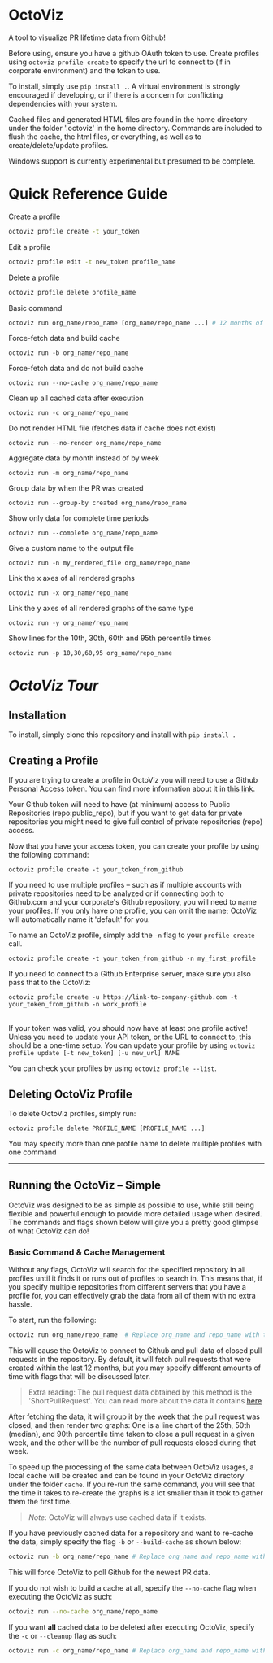 # OctoViz

A tool to visualize PR lifetime data from Github!

Before using, ensure you have a github OAuth token to use. Create profiles using `octoviz profile create` to specify the url to connect to (if in corporate environment) and the token to use.

To install, simply use `pip install .`. A virtual environment is strongly encouraged if developing, or if there is a concern for conflicting dependencies with your system.

Cached files and generated HTML files are found in the home directory under the folder '.octoviz' in the home directory. Commands are included to flush the cache, the html files, or everything, as well as to create/delete/update profiles.

Windows support is currently experimental but presumed to be complete.

# Quick Reference Guide

Create a profile
```bash
octoviz profile create -t your_token
```

Edit a profile
```bash
octoviz profile edit -t new_token profile_name
```

Delete a profile
```bash
octoviz profile delete profile_name
```

Basic command
```bash
octoviz run org_name/repo_name [org_name/repo_name ...] # 12 months of data, aggregated by week PR was closed in
```

Force-fetch data and build cache
```
octoviz run -b org_name/repo_name
```

Force-fetch data and do not build cache
```
octoviz run --no-cache org_name/repo_name
```

Clean up all cached data after execution
```
octoviz run -c org_name/repo_name
```

Do not render HTML file (fetches data if cache does not exist)
```
octoviz run --no-render org_name/repo_name
```

Aggregate data by month instead of by week
```
octoviz run -m org_name/repo_name
```

Group data by when the PR was created
```
octoviz run --group-by created org_name/repo_name
```

Show only data for complete time periods
```
octoviz run --complete org_name/repo_name
```

Give a custom name to the output file
```
octoviz run -n my_rendered_file org_name/repo_name
```

Link the x axes of all rendered graphs
```
octoviz run -x org_name/repo_name
```

Link the y axes of all rendered graphs of the same type
```
octoviz run -y org_name/repo_name
```

Show lines for the 10th, 30th, 60th and 95th percentile times
```
octoviz run -p 10,30,60,95 org_name/repo_name
```

# *OctoViz Tour*

## Installation
To install, simply clone this repository and install with `pip install .`


## Creating a Profile
If you are trying to create a profile in OctoViz you will need to use a Github Personal Access token. You can find more information about it in [this link](https://help.github.com/en/articles/creating-a-personal-access-token-for-the-command-line).

Your Github token will need to have (at minimum) access to Public Repositories (repo:public_repo), but if you want to get data for private repositories you might need to give full control of private repositories (repo) access.

Now that you have your access token, you can create your profile by using the following command:

```
octoviz profile create -t your_token_from_github
```

If you need to use multiple profiles – such as if multiple accounts with private repositories need to be analyzed or if connecting both to Github.com and your corporate's Github repository, you will need to name your profiles. If you only have one profile, you can omit the name; OctoViz will automatically name it 'default' for you.

To name an OctoViz profile, simply add the `-n` flag to your `profile create` call.

```
octoviz profile create -t your_token_from_github -n my_first_profile
```

If you need to connect to a Github Enterprise server, make sure you also pass that to the OctoViz:

```
octoviz profile create -u https://link-to-company-github.com -t your_token_from_github -n work_profile
```
\
If your token was valid, you should now have at least one profile active! Unless you need to update your API token, or the URL to connect to, this should be a one-time setup. You can update your profile by using `octoviz profile update [-t new_token] [-u new_url] NAME`

You can check your profiles by using `octoviz profile --list`.  

## Deleting OctoViz Profile

To delete OctoViz profiles, simply run:

```
octoviz profile delete PROFILE_NAME [PROFILE_NAME ...]
```

You may specify more than one profile name to delete multiple profiles with one command

-------

## Running the OctoViz – Simple
OctoViz was designed to be as simple as possible to use, while still being flexible and powerful enough to provide more detailed usage when desired. The commands and flags shown below will give you a pretty good glimpse of what OctoViz can do!

### **Basic Command & Cache Management**
Without any flags, OctoViz will search for the specified repository in all profiles until it finds it or runs out of profiles to search in. This means that, if you specify multiple repositories from different servers that you have a profile for, you can effectively grab the data from all of them with no extra hassle.

To start, run the following:
```bash
octoviz run org_name/repo_name  # Replace org_name and repo_name with the appropriate info
```

This will cause the OctoViz to connect to Github and pull data of closed pull requests in the repository. By default, it will fetch pull requests that were created within the last 12 months, but you may specify different amounts of time with flags that will be discussed later.

>Extra reading: The pull request data obtained by this method is the 'ShortPullRequest'. You can read more about the data it contains [here](https://github3py.readthedocs.io/en/master/api-reference/pulls.html)

After fetching the data, it will group it by the week that the pull request was closed, and then render two graphs: One is a line chart of the 25th, 50th (median), and 90th percentile time taken to close a pull request in a given week, and the other will be the number of pull requests closed during that week.

To speed up the processing of the same data between OctoViz usages, a local cache will be created and can be found in your OctoViz directory under the folder `cache`. If you re-run the same command, you will see that the time it takes to re-create the graphs is a lot smaller than it took to gather them the first time.

>*Note*: OctoViz will always use cached data if it exists.

If you have previously cached data for a repository and want to re-cache the data, simply specify the flag `-b` or `--build-cache` as shown below:

```bash
octoviz run -b org_name/repo_name # Replace org_name and repo_name with appropriate info
```

This will force OctoViz to poll Github for the newest PR data.

If you do not wish to build a cache at all, specify the `--no-cache` flag when executing the OctoViz as such:

```bash
octoviz run --no-cache org_name/repo_name
```

If you want **all** cached data to be deleted after executing OctoViz, specify the `-c` or `--cleanup` flag as such:
```bash
octoviz run -c org_name/repo_name # Replace org_name and repo_name with appropriate info
```

